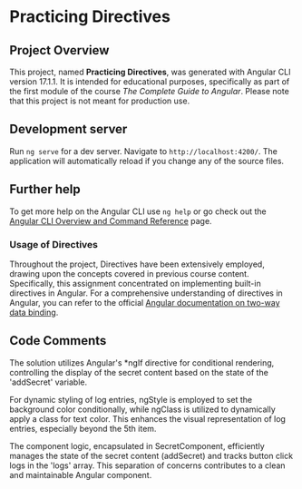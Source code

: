 # Practicing Directives

## Project Overview
This project, named **Practicing Directives**, was generated with Angular CLI version 17.1.1. It is intended for educational purposes, specifically as part of the first module of the course *The Complete Guide to Angular*. Please note that this project is not meant for production use.

## Development server
Run `ng serve` for a dev server. Navigate to `http://localhost:4200/`. The application will automatically reload if you change any of the source files.

## Further help

To get more help on the Angular CLI use `ng help` or go check out the [Angular CLI Overview and Command Reference](https://angular.io/cli) page.

### Usage of Directives
Throughout the project, Directives have been extensively employed, drawing upon the concepts covered in previous course content. Specifically, this assignment concentrated on implementing built-in directives in Angular. For a comprehensive understanding of directives in Angular, you can refer to the official [Angular documentation on two-way data binding](https://angular.io/guide/built-in-directives).

## Code Comments
The solution utilizes Angular's *ngIf directive for conditional rendering, controlling the display of the secret content based on the state of the 'addSecret' variable.

For dynamic styling of log entries, ngStyle is employed to set the background color conditionally, while ngClass is utilized to dynamically apply a class for text color. This enhances the visual representation of log entries, especially beyond the 5th item.

The component logic, encapsulated in SecretComponent, efficiently manages the state of the secret content (addSecret) and tracks button click logs in the 'logs' array. This separation of concerns contributes to a clean and maintainable Angular component.
